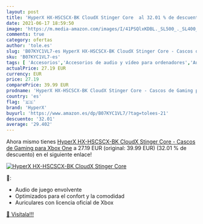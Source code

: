 ```yaml
---
layout: post
title: 'HyperX HX-HSCSCX-BK CloudX Stinger Core  al 32.01 % de descuento'
date: 2021-06-17 18:59:50
image: 'https://m.media-amazon.com/images/I/41PSQlxKDBL._SL500_._SL400_.jpg'
comments: true
category: ofertas
author: 'tole.es'
slug: 'B07KYC1VL7-es HyperX HX-HSCSCX-BK CloudX Stinger Core - Cascos de Gaming...'
sku: 'B07KYC1VL7-es'
tags: [ 'Accesorios','Accesorios de audio y vídeo para ordenadores','Auriculares con micrófonos','Informática','hyperx','xbox', ]
actualPrice: 27.19 EUR
currency: EUR
price: 27.19
comparePrice: 39.99 EUR
prodname: 'HyperX HX-HSCSCX-BK CloudX Stinger Core - Cascos de Gaming para Xbox One'
country: 'es'
flag: '🇪🇸'
brand: 'HyperX'
buyurl: 'https://www.amazon.es/dp/B07KYC1VL7/?tag=tolees-21'
descuento: '32.01'
average: '29.402'
---
```


Ahora mismo tienes [HyperX HX-HSCSCX-BK CloudX Stinger Core - Cascos de Gaming para Xbox One](https://www.amazon.es/dp/B07KYC1VL7/?tag=tolees-21) a 27.19 EUR (original: 39.99 EUR) (32.01 %  de descuento) en el siguiente enlace!

[![HyperX HX-HSCSCX-BK CloudX Stinger Core ](https://m.media-amazon.com/images/I/41PSQlxKDBL._SL500_._SL400_.jpg)](https://www.amazon.es/dp/B07KYC1VL7/?tag=tolees-21)

🔎:

- Audio de juego envolvente
- Optimizados para el confort y la comodidad
- Auriculares con licencia oficial de Xbox

[🛒 Visítala!!!](https://www.amazon.es/dp/B07KYC1VL7/?tag=tolees-21)
